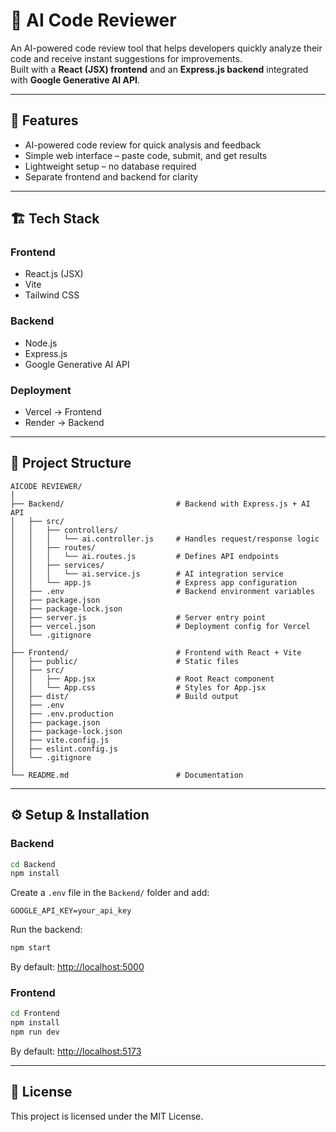 # 🤖 AI Code Reviewer

An AI-powered code review tool that helps developers quickly analyze their code and receive instant suggestions for improvements.  
Built with a **React (JSX) frontend** and an **Express.js backend** integrated with **Google Generative AI API**.

---

## 🚀 Features
- AI-powered code review for quick analysis and feedback
- Simple web interface – paste code, submit, and get results
- Lightweight setup – no database required
- Separate frontend and backend for clarity

---

## 🏗️ Tech Stack

### Frontend
- React.js (JSX)
- Vite
- Tailwind CSS

### Backend
- Node.js
- Express.js
- Google Generative AI API

### Deployment
- Vercel → Frontend
- Render → Backend

---

## 📂 Project Structure

```
AICODE REVIEWER/
│
├── Backend/                         # Backend with Express.js + AI API
│   ├── src/
│   │   ├── controllers/
│   │   │   └── ai.controller.js     # Handles request/response logic
│   │   ├── routes/
│   │   │   └── ai.routes.js         # Defines API endpoints
│   │   ├── services/
│   │   │   └── ai.service.js        # AI integration service
│   │   └── app.js                   # Express app configuration
│   ├── .env                         # Backend environment variables
│   ├── package.json
│   ├── package-lock.json
│   ├── server.js                    # Server entry point
│   ├── vercel.json                  # Deployment config for Vercel
│   └── .gitignore
│
├── Frontend/                        # Frontend with React + Vite
│   ├── public/                      # Static files
│   ├── src/
│   │   ├── App.jsx                  # Root React component
│   │   └── App.css                  # Styles for App.jsx
│   ├── dist/                        # Build output
│   ├── .env
│   ├── .env.production
│   ├── package.json
│   ├── package-lock.json
│   ├── vite.config.js
│   ├── eslint.config.js
│   └── .gitignore
│
└── README.md                        # Documentation
```

---

## ⚙️ Setup & Installation

### Backend
```bash
cd Backend
npm install
```
Create a `.env` file in the `Backend/` folder and add:
```
GOOGLE_API_KEY=your_api_key
```
Run the backend:
```bash
npm start
```
By default: [http://localhost:5000](http://localhost:5000)

### Frontend
```bash
cd Frontend
npm install
npm run dev
```
By default: [http://localhost:5173](http://localhost:5173)

---

## 📜 License
This project is licensed under the MIT License.
